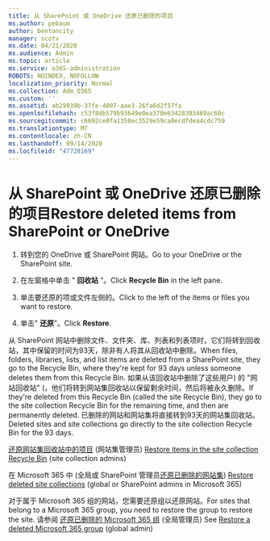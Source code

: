 ```yaml
---
title: 从 SharePoint 或 OneDrive 还原已删除的项目
ms.author: pebaum
author: bentoncity
manager: scotv
ms.date: 04/21/2020
ms.audience: Admin
ms.topic: article
ms.service: o365-administration
ROBOTS: NOINDEX, NOFOLLOW
localization_priority: Normal
ms.collection: Adm_O365
ms.custom: ''
ms.assetid: ab29939b-37fe-4007-aae3-26fa6d2f57fa
ms.openlocfilehash: c53f8db579b93649e0ea370e63428383469ac60c
ms.sourcegitcommit: c6692ce0fa1358ec3529e59ca0ecdfdea4cdc759
ms.translationtype: MT
ms.contentlocale: zh-CN
ms.lasthandoff: 09/14/2020
ms.locfileid: "47728169"
---
```

# <a name="restore-deleted-items-from-sharepoint-or-onedrive"></a><span data-ttu-id="66dd8-102">从 SharePoint 或 OneDrive 还原已删除的项目</span><span class="sxs-lookup"><span data-stu-id="66dd8-102">Restore deleted items from SharePoint or OneDrive</span></span>

1. <span data-ttu-id="66dd8-103">转到您的 OneDrive 或 SharePoint 网站。</span><span class="sxs-lookup"><span data-stu-id="66dd8-103">Go to your OneDrive or the SharePoint site.</span></span>
    
2. <span data-ttu-id="66dd8-104">在左窗格中单击 " **回收站** "。</span><span class="sxs-lookup"><span data-stu-id="66dd8-104">Click **Recycle Bin** in the left pane.</span></span> 
    
3. <span data-ttu-id="66dd8-105">单击要还原的项或文件左侧的。</span><span class="sxs-lookup"><span data-stu-id="66dd8-105">Click to the left of the items or files you want to restore.</span></span>
    
4. <span data-ttu-id="66dd8-106">单击" **还原**"。</span><span class="sxs-lookup"><span data-stu-id="66dd8-106">Click **Restore**.</span></span> 
    
<span data-ttu-id="66dd8-107">从 SharePoint 网站中删除文件、文件夹、库、列表和列表项时，它们将转到回收站，其中保留的时间为93天，除非有人将其从回收站中删除。</span><span class="sxs-lookup"><span data-stu-id="66dd8-107">When files, folders, libraries, lists, and list items are deleted from a SharePoint site, they go to the Recycle Bin, where they're kept for 93 days unless someone deletes them from this Recycle Bin.</span></span> <span data-ttu-id="66dd8-108">如果从该回收站中删除了这些用户) 的 "网站回收站" (，他们将转到网站集回收站以保留剩余时间，然后将被永久删除。</span><span class="sxs-lookup"><span data-stu-id="66dd8-108">If they're deleted from this Recycle Bin (called the site Recycle Bin), they go to the site collection Recycle Bin for the remaining time, and then are permanently deleted.</span></span> <span data-ttu-id="66dd8-109">已删除的网站和网站集将直接转到93天的网站集回收站。</span><span class="sxs-lookup"><span data-stu-id="66dd8-109">Deleted sites and site collections go directly to the site collection Recycle Bin for the 93 days.</span></span>
  
<span data-ttu-id="66dd8-110">[还原网站集回收站中的项目](https://go.microsoft.com/fwlink/?linkid=867800) (网站集管理员) </span><span class="sxs-lookup"><span data-stu-id="66dd8-110">[Restore items in the site collection Recycle Bin](https://go.microsoft.com/fwlink/?linkid=867800) (site collection admins)</span></span> 
  
<span data-ttu-id="66dd8-111">在 Microsoft 365 中 (全局或 SharePoint 管理员[还原已删除的网站集](https://go.microsoft.com/fwlink/?linkid=867660)) </span><span class="sxs-lookup"><span data-stu-id="66dd8-111">[Restore deleted site collections](https://go.microsoft.com/fwlink/?linkid=867660) (global or SharePoint admins in Microsoft 365)</span></span> 
  
<span data-ttu-id="66dd8-112">对于属于 Microsoft 365 组的网站，您需要还原组以还原网站。</span><span class="sxs-lookup"><span data-stu-id="66dd8-112">For sites that belong to a Microsoft 365 group, you need to restore the group to restore the site.</span></span> <span data-ttu-id="66dd8-113">请参阅 [还原已删除的 Microsoft 365 组](https://go.microsoft.com/fwlink/?linkid=867802) (全局管理员) </span><span class="sxs-lookup"><span data-stu-id="66dd8-113">See [Restore a deleted Microsoft 365 group](https://go.microsoft.com/fwlink/?linkid=867802) (global admin)</span></span> 
  

